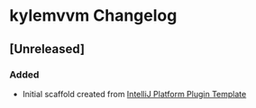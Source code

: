 <!-- Keep a Changelog guide -> https://keepachangelog.com -->

# kylemvvm Changelog

## [Unreleased]
### Added
- Initial scaffold created from [IntelliJ Platform Plugin Template](https://github.com/JetBrains/intellij-platform-plugin-template)

